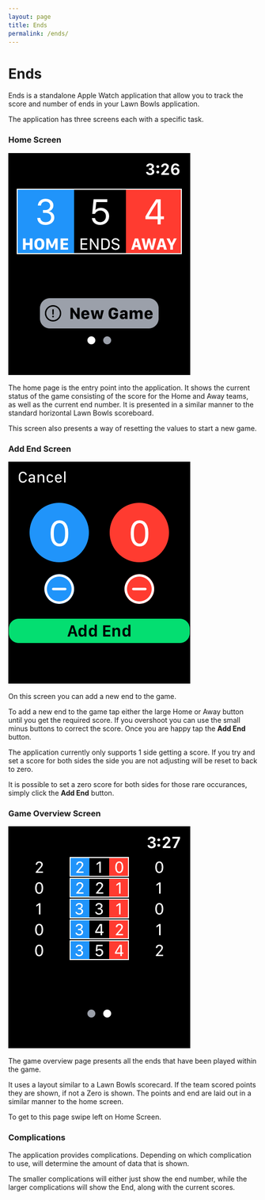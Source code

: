 ```yaml
---
layout: page
title: Ends
permalink: /ends/
---
```

# Ends

Ends is a standalone Apple Watch application that allow you to track the score and number of ends in your Lawn Bowls
application.

The application has three screens each with a specific task.

### Home Screen

![Home Screen](/assets/ends/home-screen.png)

The home page is the entry point into the application. It shows the current status of the game consisting of the score 
for the Home and Away teams, as well as the current end number. It is presented in a similar manner to the standard 
horizontal Lawn Bowls scoreboard.

This screen also presents a way of resetting the values to start a new game.

### Add End Screen

![New End](/assets/ends/add-end.png)

On this screen you can add a new end to the game.

To add a new end to the game tap either the large Home or Away button until you get the required score. If you overshoot
you can use the small minus buttons to correct the score. Once you are happy tap the **Add End** button.

The application currently only supports 1 side getting a score. If you try and set a score for both sides the side you
are not adjusting will be reset to back to zero.

It is possible to set a zero score for both sides for those rare occurances, simply click the **Add End** button.

### Game Overview Screen
 
![Game Overview](/assets/ends/ends.png)
 
The game overview page presents all the ends that have been played within the game.
 
It uses a layout similar to a Lawn Bowls scorecard. If the team scored points they are shown, if not a Zero is shown. The
points and end are laid out in a similar manner to the home screen.
 
To get to this page swipe left on Home Screen.

### Complications

The application provides complications. Depending on which complication to use, will determine the amount of data that
is shown.

The smaller complications will either just show the end number, while the larger complications will show the End, along
with the current scores.